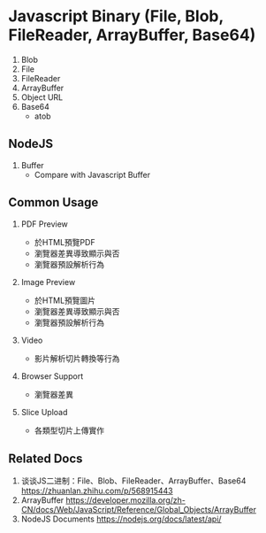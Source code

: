 # Javascript Binary (File, Blob, FileReader, ArrayBuffer, Base64)

1. Blob
2. File
3. FileReader
4. ArrayBuffer
5. Object URL
6. Base64
    * atob

## NodeJS
1. Buffer
    * Compare with Javascript Buffer


## Common Usage
1. PDF Preview
    * 於HTML預覽PDF
    * 瀏覽器差異導致顯示與否
    * 瀏覽器預設解析行為

2. Image Preview
    * 於HTML預覽圖片
    * 瀏覽器差異導致顯示與否
    * 瀏覽器預設解析行為

3. Video
    * 影片解析切片轉換等行為

4. Browser Support
    * 瀏覽器差異

5. Slice Upload
    * 各類型切片上傳實作


## Related Docs
1. 谈谈JS二进制：File、Blob、FileReader、ArrayBuffer、Base64 https://zhuanlan.zhihu.com/p/568915443
2. ArrayBuffer https://developer.mozilla.org/zh-CN/docs/Web/JavaScript/Reference/Global_Objects/ArrayBuffer
3. NodeJS Documents https://nodejs.org/docs/latest/api/